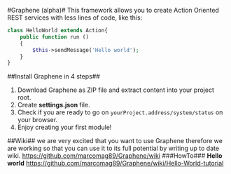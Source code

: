 #Graphene (alpha)#
This framework allows you to create Action Oriented REST services with less lines of code, like this:
```PHP
class HelloWorld extends Action{
	public function run ()
	{
		$this->sendMessage('Hello world');
	}
}
```

##Install Graphene in 4 steps##
1. Download Graphene as ZIP file and extract content into your project root.
2. Create **settings.json** file.
3. Check if you are ready to go on `yourProject.address/system/status` on your browser.
4. Enjoy creating your first module!

##Wiki##
we are very excited that you want to use Graphene therefore we are working so that you can use it to its full potential by writing up to date wiki.
https://github.com/marcomag89/Graphene/wiki
###HowTo###
**Hello world** https://github.com/marcomag89/Graphene/wiki/Hello-World-tutorial
